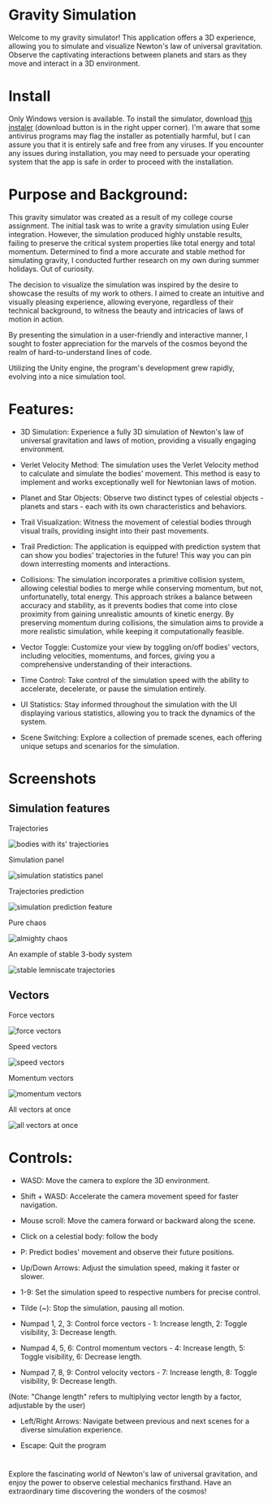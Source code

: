 # Gravity Simulation
Welcome to my gravity simulator! This application offers a 3D experience, allowing you to simulate and visualize Newton's law of universal gravitation. Observe the captivating interactions between planets and stars as they move and interact in a 3D environment.

# Install
Only Windows version is available. To install the simulator, download [this instaler](Installers/GravitySimulationSetup.exe) (download button is in the right upper corner). I'm aware that some antivirus programs may flag the installer as potentially harmful, but I can assure you that it is entirely safe and free from any viruses. If you encounter any issues during installation, you may need to persuade your operating system that the app is safe in order to proceed with the installation.

# Purpose and Background:
This gravity simulator was created as a result of my college course assignment. The initial task was to write a gravity simulation using Euler integration. However, the simulation produced highly unstable results, failing to preserve the critical system properties like total energy and total momentum. Determined to find a more accurate and stable method for simulating gravity, I conducted further research on my own during summer holidays. Out of curiosity.

The decision to visualize the simulation was inspired by the desire to showcase the results of my work to others. I aimed to create an intuitive and visually pleasing experience, allowing everyone, regardless of their technical background, to witness the beauty and intricacies of laws of motion in action.

By presenting the simulation in a user-friendly and interactive manner, I sought to foster appreciation for the marvels of the cosmos beyond the realm of hard-to-understand lines of code.

Utilizing the Unity engine, the program's development grew rapidly, evolving into a nice simulation tool.

# Features:
* 3D Simulation: Experience a fully 3D simulation of Newton's law of universal gravitation and laws of motion, providing a visually engaging environment.

* Verlet Velocity Method: The simulation uses the Verlet Velocity method to calculate and simulate the bodies' movement. This method is easy to implement and works exceptionally well for Newtonian laws of motion.

* Planet and Star Objects: Observe two distinct types of celestial objects - planets and stars - each with its own characteristics and behaviors.

* Trail Visualization: Witness the movement of celestial bodies through visual trails, providing insight into their past movements.

* Trail Prediction: The application is equipped with prediction system that can show you bodies' trajectories in the future! This way you can pin down interresting moments and interactions.

* Collisions: The simulation incorporates a primitive collision system, allowing celestial bodies to merge while conserving momentum, but not, unfortunatelly, total energy. This approach strikes a balance between accuracy and stability, as it prevents bodies that come into close proximity from gaining unrealistic amounts of kinetic energy. By preserving momentum during collisions, the simulation aims to provide a more realistic simulation, while keeping it computationally feasible.

* Vector Toggle: Customize your view by toggling on/off bodies' vectors, including velocities, momentums, and forces, giving you a comprehensive understanding of their interactions.

* Time Control: Take control of the simulation speed with the ability to accelerate, decelerate, or pause the simulation entirely.

* UI Statistics: Stay informed throughout the simulation with the UI displaying various statistics, allowing you to track the dynamics of the system.

* Scene Switching: Explore a collection of premade scenes, each offering unique setups and scenarios for the simulation.

# Screenshots
## Simulation features
Trajectories

![bodies with its' trajectiories](./Documentation/trajectories.png)

Simulation panel

![simulation statistics panel](./Documentation/statistics.png)

Trajectories prediction

![simulation prediction feature](./Documentation/prediction.png)

Pure chaos

![almighty chaos](./Documentation/chaos.png)

An example of stable 3-body system

![stable lemniscate trajectories](./Documentation/lemniscate.png)

## Vectors
Force vectors

![force vectors](./Documentation/vectors/force.png)

Speed vectors

![speed vectors](./Documentation/vectors/speed.png)

Momentum vectors

![momentum vectors](./Documentation/vectors/momentum.png)

All vectors at once

![all vectors at once](./Documentation/vectors/all_vectors.png)

# Controls:
* WASD: Move the camera to explore the 3D environment.

* Shift + WASD: Accelerate the camera movement speed for faster navigation.

* Mouse scroll: Move the camera forward or backward along the scene.

* Click on a celestial body: follow the body

* P: Predict bodies' movement and observe their future positions.

* Up/Down Arrows: Adjust the simulation speed, making it faster or slower.

* 1-9: Set the simulation speed to respective numbers for precise control.

* Tilde (~): Stop the simulation, pausing all motion.

* Numpad 1, 2, 3: Control force vectors - 1: Increase length, 2: Toggle visibility, 3: Decrease length.

* Numpad 4, 5, 6: Control momentum vectors - 4: Increase length, 5: Toggle visibility, 6: Decrease length.

* Numpad 7, 8, 9: Control velocity vectors - 7: Increase length, 8: Toggle visibility, 9: Decrease length.

(Note: "Change length" refers to multiplying vector length by a factor, adjustable by the user)

* Left/Right Arrows: Navigate between previous and next scenes for a diverse simulation experience.

* Escape: Quit the program

#
Explore the fascinating world of Newton's law of universal gravitation, and enjoy the power to observe celestial mechanics firsthand. Have an extraordinary time discovering the wonders of the cosmos!
